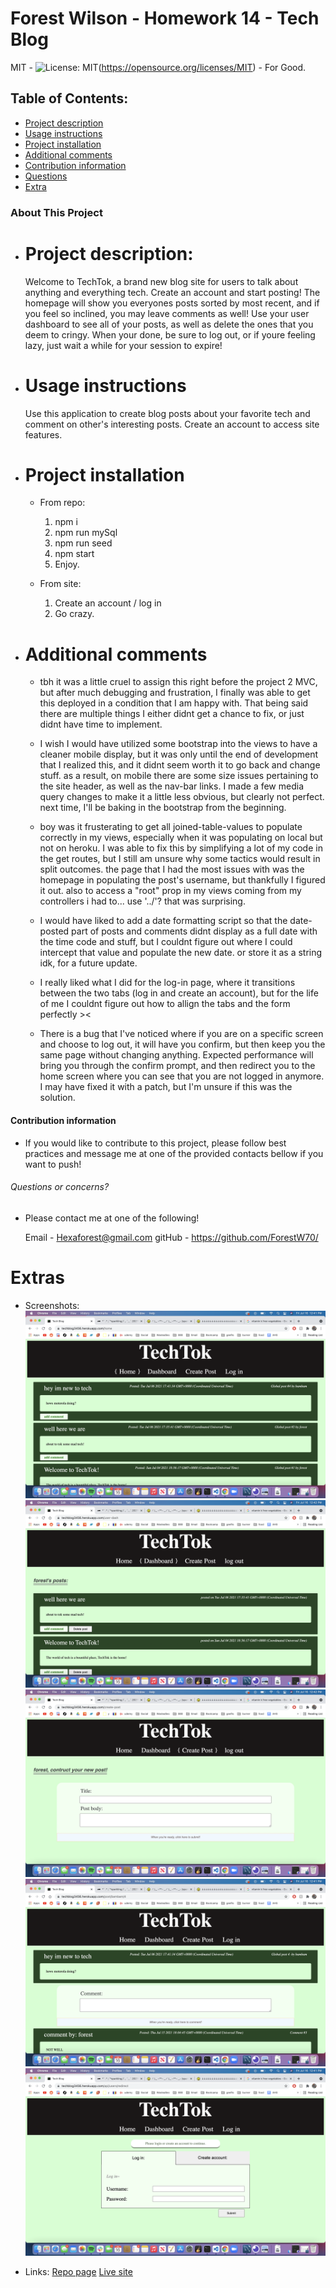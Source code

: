 # Forest Wilson - Homework 14 - Tech Blog
MIT - ![License: MIT](https://img.shields.io/badge/License-MIT-yellow.svg)(https://opensource.org/licenses/MIT) - For Good.

## Table of Contents:
- [Project description](#project-description)
- [Usage instructions](#usage-instructions)
- [Project installation](#project-installation)
- [Additional comments](#additional-comments)
- [Contribution information](#contribution-information)
- [Questions](#questions-or-concerns)
- [Extra](#extras)


### About This Project

* # Project description:
  Welcome to TechTok, a brand new blog site for users to talk about anything and everything tech. Create an account and start posting! The homepage will show you everyones posts sorted by most recent, and if you feel so inclined, you may leave comments as well! Use your user dashboard to see all of your posts, as well as delete the ones that you deem to cringy. When your done, be sure to log out, or if youre feeling lazy, just wait a while for your session to expire!

* # Usage instructions
  Use this application to create blog posts about your favorite tech and comment on other's interesting posts. Create an account to access site features.

* # Project installation
  * From repo:
    1. npm i 
    2. npm run mySql 
    3. npm run seed 
    4. npm start 
    5. Enjoy.
  
  * From site:
    1. Create an account / log in
    2. Go crazy.
     
* # Additional comments
  - tbh it was a little cruel to assign this right before the project 2 MVC, but after much debugging and frustration, I finally was able to get this deployed in a condition that I am happy with. That being said there are multiple things I either didnt get a chance to fix, or just didnt have time to implement.

  - I wish I would have utilized some bootstrap into the views to have a cleaner mobile display, but it was only until the end of development that I realized this, and it didnt seem worth it to go back and change stuff. as a result, on mobile there are some size issues pertaining to the site header, as well as the nav-bar links. I made a few media query changes to make it a little less obvious, but clearly not perfect. next time, I'll be baking in the bootstrap from the beginning.

  - boy was it frusterating to get all joined-table-values to populate correctly in my views, especially when it was populating on local but not on heroku. I was able to fix this by simplifying a lot of my code in the get routes, but I still am unsure why some tactics would result in split outcomes. the page that I had the most issues with was the homepage in populating the post's username, but thankfully I figured it out. also to access a "root" prop in my views coming from my controllers i had to... use '../'? that was surprising.

  - I would have liked to add a date formatting script so that the date-posted part of posts and comments didnt display as a full date with the time code and stuff, but I couldnt figure out where I could intercept that value and populate the new date. or store it as a string idk, for a future update.

  - I really liked what I did for the log-in page, where it transitions between the two tabs (log in and create an account), but for the life of me I couldnt figure out how to allign the tabs and the form perfectly ><

  - There is a bug that I've noticed where if you are on a specific screen and choose to log out, it will have you confirm, but then keep you the same page without changing anything. Expected performance will bring you through the confirm prompt, and then redirect you to the home screen where you can see that you are not logged in anymore. I may have fixed it with a patch, but I'm unsure if this was the solution. 


#### Contribution information 

- If you would like to contribute to this project, please follow best practices and message me at one of the provided contacts bellow if you want to push!

###### Questions or concerns? 
* Please contact me at one of the following!

  Email - Hexaforest@gmail.com
  gitHub - https://github.com/ForestW70/


# Extras

* Screenshots:
  ![Blog Homescreen](./assets/blog-home.png)
  ![User Dashboard](./assets/blog-dashboard.png)
  ![Create new post](./assets/blog-createpost.png)
  ![Post comments](./assets/blog-comments.png)
  ![Log in](./assets/blog-login.png)


* Links:
  [Repo page](https://github.com/ForestW70/hw14techblog)
  [Live site](https://techblog3456.herokuapp.com/home)
